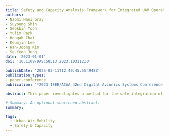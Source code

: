 ```yaml
---
title: Safety and Capacity Analysis Framework for Integrated UAM Operation in Airports
authors:
- Naomi Hani Gray
- Suyoung Shin
- Seokbin Yoon
- Yulim Park
- Hongah Chai
- Keumjin Lee
- Han-Joong Kim
- Se-Yeon Jung
date: '2023-01-01'
doi: '10.1109/DASC58513.2023.10311230'

publishDate: '2025-03-11T12:40:45.554948Z'
publication_types:
- paper-conference
publication: '*2023 IEEE/AIAA 42nd Digital Avionics Systems Conference (DASC)*'

abstract: This paper investigates a method for the safe integration of urban air mobility (UAM) into controlled airspace while also analyzing its impact on the capacity of conventional aircraft runways. The proposed method consists of two main steps- route design and runway capacity assessment. In the first step, the UAM route is designed to maintain safe distances from obstacles and conventional traffic around the airport. In the second step, the impact of the route designed in the first step on runway capacity is assessed. The proposed method was applied to a potential vertiport location at Incheon International Airport using real traffic and obstacle data. The results demonstrated that the proposed method could assist decision-makers in comprehending various safety factors that influence the feasibility of UAM operations.

# Summary. An optional shortened abstract.
summary:

tags:
  - Urban Air Mobility
  - Safety & Capacity
---
```


